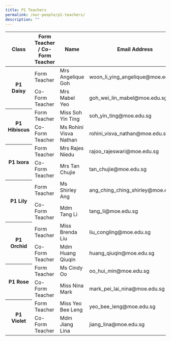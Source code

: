 ```yaml
---
title: P1 Teachers
permalink: /our-people/p1-teachers/
description: ""
---
```

<table>
<thead>
  <tr>
    <th>Class</th>
    <th>Form Teacher / Co-Form Teacher</th>
    <th>Name</th>
    <th>Email Address</th>
  </tr>
</thead>
<tbody>
  <tr>
    <th rowspan="2">P1 Daisy
    </th><td>Form Teacher</td>
    <td>Mrs Angelique Goh</td>
    <td>woon_li_ying_angelique@moe.edu.sg</td>
  </tr>
  <tr>
    <td>Co-Form Teacher</td>
    <td>Mrs Mabel Yeo</td>
    <td>goh_wei_lin_mabel@moe.edu.sg</td>
  </tr>
  <tr>
    <th rowspan="2">P1 Hibiscus
    </th><td>Form Teacher</td>
    <td>Miss Soh Yin Ting</td>
    <td>soh_yin_ting@moe.edu.sg</td>
  </tr>
  <tr>
    <td>Co-Form Teacher</td>
    <td>Ms Rohini Visva Nathan</td>
    <td>rohini_visva_nathan@moe.edu.sg</td>
  </tr>
  <tr>
    <th rowspan="2">P1 Ixora
    </th><td>Form Teacher</td>
    <td>Mrs Rajes Niedu</td>
    <td>rajoo_rajeswari@moe.edu.sg</td>
  </tr>
  <tr>
    <td>Co-Form Teacher</td>
    <td>Mrs Tan Chujie</td>
    <td>tan_chujie@moe.edu.sg</td>
  </tr>
  <tr>
    <th rowspan="2">P1 Lily
    </th><td>Form Teacher</td>
    <td>Ms Shirley Ang</td>
    <td>ang_ching_ching_shirley@moe.edu.sg</td>
  </tr>
  <tr>
    <td>Co-Form Teacher</td>
    <td>Mdm Tang Li</td>
    <td>tang_li@moe.edu.sg</td>
  </tr>
  <tr>
    <th rowspan="2">P1 Orchid
    </th><td>Form Teacher</td>
    <td>Miss Brenda Liu</td>
    <td>liu_congling@moe.edu.sg</td>
  </tr>
  <tr>
    <td>Co-Form Teacher</td>
    <td>Mdm Huang Qiuqin</td>
    <td>huang_qiuqin@moe.edu.sg</td>
  </tr>
  <tr>
    <th rowspan="2">P1 Rose
    </th><td>Form Teacher</td>
    <td>Ms Cindy Oo</td>
    <td>oo_hui_min@moe.edu.sg</td>
  </tr>
  <tr>
    <td>Co-Form Teacher</td>
    <td>Miss Nina Mark</td>
    <td>mark_pei_lai_nina@moe.edu.sg</td>
  </tr>
  <tr>
    <th rowspan="2">P1 Violet
    </th><td>Form Teacher</td>
    <td>Miss Yeo Bee Leng</td>
    <td>yeo_bee_leng@moe.edu.sg</td>
  </tr>
  <tr>
    <td>Co-Form Teacher</td>
    <td>Mdm Jiang Lina</td>
    <td>jiang_lina@moe.edu.sg</td>
  </tr>
</tbody>
</table>